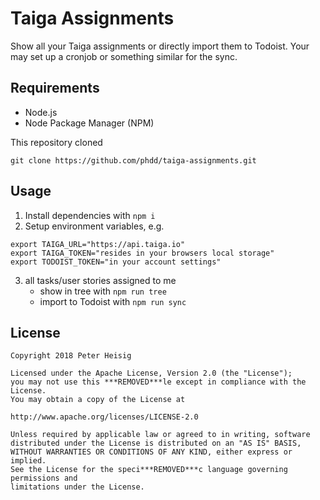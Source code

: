 # Taiga Assignments

Show all your Taiga assignments or directly import them to Todoist.
Your may set up a cronjob or something similar for the sync.

## Requirements

- Node.js
- Node Package Manager (NPM)

This repository cloned

```
git clone https://github.com/phdd/taiga-assignments.git
```

## Usage

1) Install dependencies with `npm i`
2) Setup environment variables, e.g.

```
export TAIGA_URL="https://api.taiga.io"
export TAIGA_TOKEN="resides in your browsers local storage"
export TODOIST_TOKEN="in your account settings"
```

3) all tasks/user stories assigned to me
    - show in tree with `npm run tree`
    - import to Todoist with `npm run sync`

## License

```
Copyright 2018 Peter Heisig

Licensed under the Apache License, Version 2.0 (the "License");
you may not use this ***REMOVED***le except in compliance with the License.
You may obtain a copy of the License at

http://www.apache.org/licenses/LICENSE-2.0

Unless required by applicable law or agreed to in writing, software
distributed under the License is distributed on an "AS IS" BASIS,
WITHOUT WARRANTIES OR CONDITIONS OF ANY KIND, either express or implied.
See the License for the speci***REMOVED***c language governing permissions and
limitations under the License.
```
